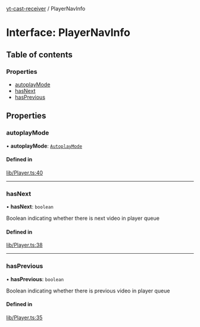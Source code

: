 [yt-cast-receiver](../README.md) / PlayerNavInfo

# Interface: PlayerNavInfo

## Table of contents

### Properties

- [autoplayMode](PlayerNavInfo.md#autoplaymode)
- [hasNext](PlayerNavInfo.md#hasnext)
- [hasPrevious](PlayerNavInfo.md#hasprevious)

## Properties

### autoplayMode

• **autoplayMode**: [`AutoplayMode`](../README.md#autoplaymode)

#### Defined in

[lib/Player.ts:40](https://github.com/patrickkfkan/yt-cast-receiver/blob/a8d5090/src/lib/Player.ts#L40)

___

### hasNext

• **hasNext**: `boolean`

Boolean indicating whether there is next video in player queue

#### Defined in

[lib/Player.ts:38](https://github.com/patrickkfkan/yt-cast-receiver/blob/a8d5090/src/lib/Player.ts#L38)

___

### hasPrevious

• **hasPrevious**: `boolean`

Boolean indicating whether there is previous video in player queue

#### Defined in

[lib/Player.ts:35](https://github.com/patrickkfkan/yt-cast-receiver/blob/a8d5090/src/lib/Player.ts#L35)
